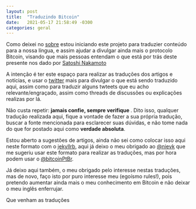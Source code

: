 ```yaml
---
layout: post
title:  "Traduzindo Bitcoin"
date:   2021-05-17 21:58:49 -0300
categories: geral
---
```

Como deixei no [sobre](/about) estou iniciando este projeto para traduzier conteúdo para a nossa língua, e assim ajudar a divulgar ainda mais o protocolo Bitcoin, visando que mais pessoas entendam o que está por trás deste presente nos dado por [Satoshi Nakamoto](https://bitcoin.org/files/bitcoin-paper/bitcoin_pt_br.pdf)

A intenção é ter este espaço para realizar as traduções dos artigos e notícias, e usar o [twitter](https://twitter.com/bitcoinPtBr) mais para divulgar o que está sendo traduzido aqui, assim como para traduzir alguns twteets que eu acho relevante/engraçado, assim como threads de discussões ou explicações realizas por lá.

Não custa repetir: <b> jamais confie, sempre verifique </b>. Dito isso, qualquer tradução realizada aqui, fique a vontade de fazer a sua própria tradução, buscar a fonte mencionada para esclarecer suas dúvidas, e não tome nada do que for postado aqui como <b>verdade absoluta</b>.

Estou aberto a sugestões de artigos, ainda não sei como colocar isso aqui neste formato com o [jekyllrb](https://jekyllrb.com/), aqui já deixo o meu obrigado ao [@nievk](https://twitter.com/nievk_) que me sugeriu usar este formato para realizar as traduções, mas por hora podem usar o [@bitcoinPtBr](https://twitter.com/bitcoinPtBr).

Já deixo aqui também, o meu obrigado pelo interesse nestas traduções, mas de novo, faço isto por puro interesse meu (egoísmo rules!), pois pretendo aumentar ainda mais o meu conhecimento em Bitcoin e não deixar o meu inglês enferrujar.

Que venham as traduções